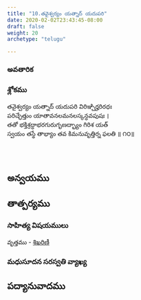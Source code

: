 ```yaml
---
title: "10.తవైశ్వర్యం యత్నాద్ యదుపరి"
date: 2020-02-02T23:43:45-08:00
draft: false
weight: 20
archetype: "telugu"

---
```


### అవతారిక


### శ్లోకము

తవైశ్వర్యం యత్నాద్ యదుపరి విరిఞ్చిర్హరిరధః
<br/>పరిచ్ఛేత్తుం యాతావనలమనలస్కన్ధవపుషః ।
<br/>తతో భక్తిశ్రద్ధాభరగురుగృణద్భ్యాం గిరిశ యత్
<br/>స్వయం తస్థే తాభ్యాం తవ కిమనువృత్తిర్న ఫలతి ॥ ౧౦॥
<br/>

<br/><br/>

## అన్వయము 


## తాత్పర్యము 


### సాహిత్య విషయములు 

వృత్తము   - [శిఖరిణీ](/sahitya-shaastra-parichaya/chandas-prakarana/08_shikharini/) 


### మధుసూదన సరస్వతి వ్యాఖ్య 


## పద్యానువాదము 

